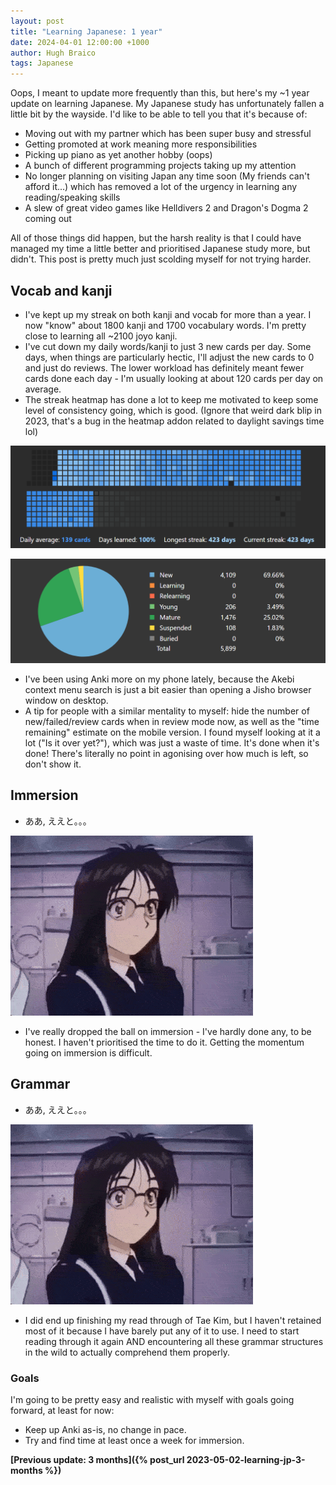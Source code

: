 ```yaml
---
layout: post
title: "Learning Japanese: 1 year"
date: 2024-04-01 12:00:00 +1000
author: Hugh Braico
tags: Japanese
---
```


Oops, I meant to update more frequently than this, but here's my ~1 year update
on learning Japanese. My Japanese study has unfortunately fallen a little bit
by the wayside. I'd like to be able to tell you that it's because of:

* Moving out with my partner which has been super busy and stressful
* Getting promoted at work meaning more responsibilities
* Picking up piano as yet another hobby (oops)
* A bunch of different programming projects taking up my attention
* No longer planning on visiting Japan any time soon (My friends can't afford
  it...) which has removed a lot of the urgency in learning any
  reading/speaking skills
* A slew of great video games like Helldivers 2 and Dragon's Dogma 2 coming out

All of those things did happen, but the harsh reality is that I could have
managed my time a little better and prioritised Japanese study more, but
didn't. This post is pretty much just scolding myself for not trying harder.

## Vocab and kanji

* I've kept up my streak on both kanji and vocab for more than a
  year. I now "know" about 1800 kanji and 1700 vocabulary words. I'm pretty
  close to learning all ~2100 joyo kanji.
* I've cut down my daily words/kanji to just 3 new cards per day.
  Some days, when things are particularly hectic, I'll adjust the new cards to
  0 and just do reviews. The lower workload has definitely meant fewer cards done each day - I'm usually looking at about 120 cards per day on average.
* The streak heatmap has done a lot to keep me motivated to keep some level of
  consistency going, which is good. (Ignore that weird dark blip in 2023,
  that's a bug in the heatmap addon related to daylight savings time lol)

![Heatmap](images/anki_streak_1year.png)

![Stats](images/anki_stats_1year.png)

* I've been using Anki more on my phone lately, because the Akebi context menu
  search is just a bit easier than opening a Jisho browser window on desktop.
* A tip for people with a similar mentality to myself: hide the number of
  new/failed/review cards when in review mode now, as well as the "time
  remaining" estimate on the mobile version. I found myself looking at it a
  lot ("Is it over yet?"), which was just a waste of time. It's done when it's
  done! There's literally no point in agonising over how much is left, so don't
  show it.

## Immersion

* ああ, ええと。。。

![Oops](images/ahh_eeto.gif)

* I've really dropped the ball on immersion - I've hardly done any, to be
  honest. I haven't prioritised the time to do it. Getting the momentum going
  on immersion is difficult. 

## Grammar

* ああ, ええと。。。

![Oops](images/ahh_eeto.gif)

* I did end up finishing my read through of Tae Kim, but I haven't retained most
  of it because I have barely put any of it to use. I need to start reading
  through it again AND encountering all these grammar structures in the wild to
  actually comprehend them properly.

### Goals

I'm going to be pretty easy and realistic with myself with goals going forward, at least for now:

* Keep up Anki as-is, no change in pace.
* Try and find time at least once a week for immersion.

**[Previous update: 3 months]({% post_url 2023-05-02-learning-jp-3-months %})**